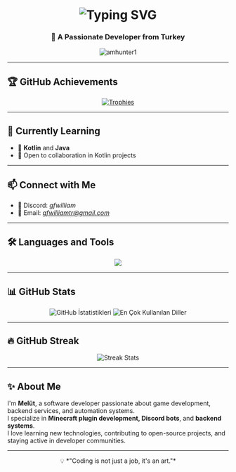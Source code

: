 <h1 align="center">
  <img src="https://readme-typing-svg.herokuapp.com?font=Fira+Code&pause=1000&color=00F700&center=true&vCenter=true&width=500&lines=Hi+%F0%9F%91%8B%2C+I'm+Melüt;Full+Stack+Developer;Minecraft+Plugin+Developer;Open+Source+Contributor;Always+Learning+New+Things" alt="Typing SVG" />
</h1>

<h3 align="center">🚀 A Passionate Developer from Turkey </h3>

<p align="center">
  <img src="https://komarev.com/ghpvc/?username=amhunter1&label=Profile%20Views&color=0e75b6&style=flat" alt="amhunter1" />
</p>

---

## 🏆 GitHub Achievements
<p align="center">
  <a href="https://github.com/ryo-ma/github-profile-trophy">
    <img src="https://github-profile-trophy.vercel.app/?username=amhunter1&theme=radical&row=1&column=6" alt="Trophies" />
  </a>
</p>

---

## 🌱 Currently Learning
- 📖 **Kotlin** and **Java**
- 🤝 Open to collaboration in Kotlin projects

---

## 📫 Connect with Me
- 💬 Discord: *gfwilliam*
- 📧 Email: *gfwilliamtr@gmail.com* 

---

## 🛠️ Languages and Tools
<p align="center">
  <img src="https://skillicons.dev/icons?i=java,kotlin,python,js,html,css,nodejs,express,mysql,sqlite,git,github,linux" />
</p>

---

## 📊 GitHub Stats
<p align="center">
  <img src="https://github-readme-stats.vercel.app/api?username=amhunter1&show_icons=true&count_private=true&theme=radical" alt="GitHub İstatistikleri" />
  <img src="https://github-readme-stats.vercel.app/api/top-langs/?username=amhunter1&layout=compact&theme=radical" alt="En Çok Kullanılan Diller" />
</p>

---

## 🔥 GitHub Streak
<p align="center">
  <img src="https://github-readme-streak-stats.herokuapp.com/?user=amhunter1&theme=radical" alt="Streak Stats"/>
</p>

---

## ✨ About Me
I'm **Melüt**, a software developer passionate about game development, backend services, and automation systems.  
I specialize in **Minecraft plugin development, Discord bots**, and **backend systems**.  
I love learning new technologies, contributing to open-source projects, and staying active in developer communities.

---

<p align="center">
  💡 *"Coding is not just a job, it's an art."*
</p>
